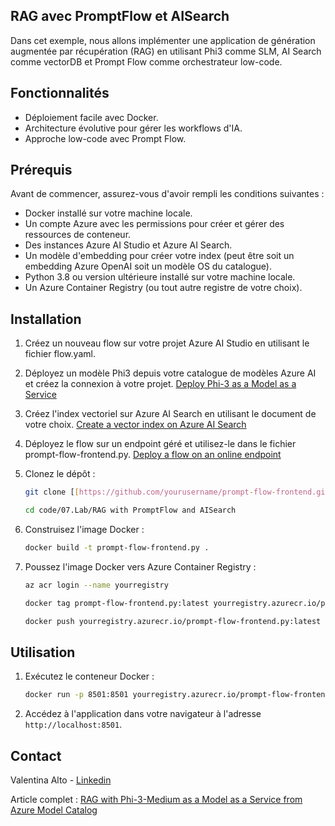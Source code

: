 ## RAG avec PromptFlow et AISearch

Dans cet exemple, nous allons implémenter une application de génération augmentée par récupération (RAG) en utilisant Phi3 comme SLM, AI Search comme vectorDB et Prompt Flow comme orchestrateur low-code.

## Fonctionnalités

- Déploiement facile avec Docker.
- Architecture évolutive pour gérer les workflows d'IA.
- Approche low-code avec Prompt Flow.

## Prérequis

Avant de commencer, assurez-vous d'avoir rempli les conditions suivantes :

- Docker installé sur votre machine locale.
- Un compte Azure avec les permissions pour créer et gérer des ressources de conteneur.
- Des instances Azure AI Studio et Azure AI Search.
- Un modèle d'embedding pour créer votre index (peut être soit un embedding Azure OpenAI soit un modèle OS du catalogue).
- Python 3.8 ou version ultérieure installé sur votre machine locale.
- Un Azure Container Registry (ou tout autre registre de votre choix).

## Installation

1. Créez un nouveau flow sur votre projet Azure AI Studio en utilisant le fichier flow.yaml.
2. Déployez un modèle Phi3 depuis votre catalogue de modèles Azure AI et créez la connexion à votre projet. [Deploy Phi-3 as a Model as a Service](https://learn.microsoft.com/azure/machine-learning/how-to-deploy-models-phi-3?view=azureml-api-2&tabs=phi-3-mini)
3. Créez l'index vectoriel sur Azure AI Search en utilisant le document de votre choix. [Create a vector index on Azure AI Search](https://learn.microsoft.com/azure/search/search-how-to-create-search-index?tabs=portal)
4. Déployez le flow sur un endpoint géré et utilisez-le dans le fichier prompt-flow-frontend.py. [Deploy a flow on an online endpoint](https://learn.microsoft.com/azure/ai-studio/how-to/flow-deploy)
5. Clonez le dépôt :

    ```sh
    git clone [[https://github.com/yourusername/prompt-flow-frontend.git](https://github.com/microsoft/Phi-3CookBook.git)](https://github.com/microsoft/Phi-3CookBook.git)
    
    cd code/07.Lab/RAG with PromptFlow and AISearch
    ```

6. Construisez l'image Docker :

    ```sh
    docker build -t prompt-flow-frontend.py .
    ```

7. Poussez l'image Docker vers Azure Container Registry :

    ```sh
    az acr login --name yourregistry
    
    docker tag prompt-flow-frontend.py:latest yourregistry.azurecr.io/prompt-flow-frontend.py:latest
    
    docker push yourregistry.azurecr.io/prompt-flow-frontend.py:latest
    ```

## Utilisation

1. Exécutez le conteneur Docker :

    ```sh
    docker run -p 8501:8501 yourregistry.azurecr.io/prompt-flow-frontend.py:latest
    ```

2. Accédez à l'application dans votre navigateur à l'adresse `http://localhost:8501`.

## Contact

Valentina Alto - [Linkedin](https://www.linkedin.com/in/valentina-alto-6a0590148/)

Article complet : [RAG with Phi-3-Medium as a Model as a Service from Azure Model Catalog](https://medium.com/@valentinaalto/rag-with-phi-3-medium-as-a-model-as-a-service-from-azure-model-catalog-62e1411948f3)

